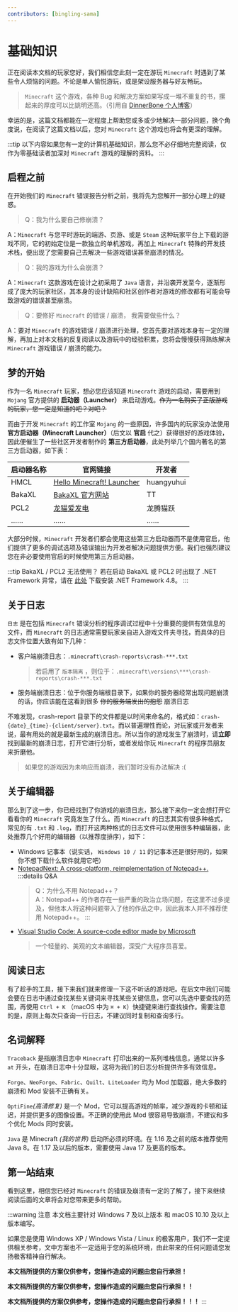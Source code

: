 ```yaml
---
contributors: [bingling-sama]
---
```


# 基础知识

正在阅读本文档的玩家您好，我们相信您此刻一定在游玩 `Minecraft` 时遇到了某些令人烦恼的问题。不论是单人愉悦游玩，或是架设服务器与好友畅玩。

> `Minecraft` 这个游戏，各种 Bug 和解决方案如果写成一堆不重复的书，摞起来的厚度可以比姚明还高。（引用自 [DinnerBone 个人博客](https://www.cnblogs.com/Dinnerbone/p/12045117.html)）

幸运的是，这篇文档都能在一定程度上帮助您或多或少地解决一部分问题，换个角度说，在阅读了这篇文档以后，您对 `Minecraft` 这个游戏也将会有更深的理解。

:::tip
以下内容如果您有一定的计算机基础知识，那么您不必仔细地完整阅读，仅作为零基础读者加深对 `Minecraft` 游戏的理解的资料。
:::

## 启程之前

在开始我们的 `Minecraft` 错误报告分析之前，我将先为您解开一部分心理上的疑惑。

> Q：我为什么要自己修崩溃？

A：`Minecraft` 与您平时游玩的端游、页游、或是 `Steam` 这种玩家平台上下载的游戏不同，它的初始定位是一款独立的单机游戏，再加上 `Minecraft` 特殊的开发技术栈，便出现了您需要自己去解决一些游戏错误甚至崩溃的情况。

> Q：我的游戏为什么会崩溃？

A：`Minecraft` 这款游戏在设计之初采用了 `Java` 语言，并沿袭开发至今，逐渐形成了庞大的玩家社区，其本身的设计缺陷和社区创作者对游戏的修改都有可能会导致游戏的错误甚至崩溃。

> Q：要修好 `Minecraft` 的错误 / 崩溃， 我需要做些什么？

A：要对 `Minecraft` 的游戏错误 / 崩溃进行处理，您首先要对游戏本身有一定的理解，再加上对本文档的反复阅读以及游玩中的经验积累，您将会慢慢获得熟练解决 `Minecraft` 游戏错误 / 崩溃的能力。

## 梦的开始

作为一名 `Minecraft` 玩家，想必您应该知道 `Minecraft` 游戏的启动，需要用到 `Mojang` 官方提供的 **启动器（Launcher）** 来启动游戏。~~作为一名购买了正版游戏的玩家，您一定是知道的吧？对吧？~~

而由于开发 `Minecraft` 的工作室 `Mojang` 的一些原因，许多国内的玩家没办法使用 **官方启动器（Minecraft Launcher）**（后文以 **官启** 代之）获得很好的游戏体验，因此便催生了一些社区开发者制作的 **第三方启动器**，此处列举几个国内著名的第三方启动器，如下表：

| 启动器名称 | 官网链接                                                  | 开发者     |
| ---------- | --------------------------------------------------------- | ---------- |
| HMCL       | [Hello Minecraft! Launcher](https://hmcl.huangyuhui.net/) | huangyuhui |
| BakaXL     | [BakaXL 官方网站](https://www.bakaxl.com/)                | TT         |
| PCL2       | [龙猫爱发电](https://afdian.net/a/LTCat)                  | 龙腾猫跃   |
| ……         | ……                                                        | ……         |

大部分时候，`Minecraft` 开发者们都会使用这些第三方启动器而不是使用官启，他们提供了更多的调试选项及错误输出为开发者解决问题提供方便。我们也强烈建议您在非必要使用官启的时候使用第三方启动器。

:::tip BakaXL / PCL2 无法使用？
若在启动 BakaXL 或 PCL2 时出现了 .NET Framework 异常，请在 [此处](https://dotnet.microsoft.com/zh-cn/download/dotnet-framework/thank-you/net48-offline-installer) 下载安装 .NET Framework 4.8。
:::

## 关于日志

`日志` 是在包括 `Minecraft` 错误分析的程序调试过程中十分重要的提供有效信息的文件，而 `Minecraft` 的日志通常需要玩家亲自进入游戏文件夹寻找，而具体的日志文件位置大致有如下几种：

- 客户端崩溃日志：`.minecraft\crash-reports\crash-***.txt`

  > 若启用了 `版本隔离` ，则位于：`.minecraft\versions\***\crash-reports\crash-***.txt`

- 服务端崩溃日志：位于你服务端根目录下，如果你的服务器经常出现问题崩溃的话，你应该能在这看到很多 ~~你的服务端发出的抱怨~~ 崩溃日志

不难发现，crash-report 目录下的文件都是以时间来命名的，格式如：`crash-{date}_{time}-{client/server}.txt`。而以普遍理性而论，对玩家或开发者来说，最有用处的就是最新生成的崩溃日志。所以当你的游戏发生了崩溃时，请**立即**找到最新的崩溃日志，打开它进行分析，或者发给你玩 `Minecraft` 的程序员朋友来折磨他。

> 如果您的游戏因为未响应而崩溃，我们暂时没有办法解决 :(

## 关于编辑器

那么到了这一步，你已经找到了你游戏的崩溃日志，那么接下来你一定会想打开它看看你的 `Minecraft` 究竟发生了什么。而 `Minecraft` 的日志其实有很多种格式，常见的有 `.txt` 和 `.log`，而打开这两种格式的日志文件可以使用很多种编辑器，此处推荐几个好用的编辑器（以推荐度排序），如下：

- Windows 记事本（说实话， `Windows 10 / 11` 的记事本还是很好用的，如果你不想下载什么软件就用它吧）
- [NotepadNext: A cross-platform, reimplementation of Notepad++.](https://github.com/dail8859/NotepadNext)
  :::details Q&A
  > Q：为什么不用 Notepad++？  
  > A：Notepad++ 的作者存在一些严重的政治立场问题，在这里不过多提及，但他本人将这种问题带入了他的作品之中，因此我本人并不推荐使用 Notepad++。
  > :::
- [Visual Studio Code: A source-code editor made by Microsoft](https://code.visualstudio.com)
  > 一个轻量的、美观的文本编辑器，深受广大程序员喜爱。

## 阅读日志

有了趁手的工具，接下来我们就来修理一下这不听话的游戏吧。在后文中我们可能会要在日志中通过查找某些关键词来寻找某些关键信息，您可以先选中要查找的范围，再使用 `Ctrl + K` （macOS 中为 `⌘ + K`）快捷键来进行查找操作。需要注意的是，原则上每次只查询一行日志，不建议同时复制和查询多行。

## 名词解释

`Traceback` 是指崩溃日志中 `Minecraft` 打印出来的一系列堆栈信息，通常以许多 `at` 开头，在崩溃日志中十分显眼，这将为我们的日志分析提供许多有效信息。

`Forge`、`NeoForge`、`Fabric`、`Quilt`、`LiteLoader` 均为 Mod 加载器，绝大多数的崩溃和 Mod 安装不正确有关。

`OptiFine`_(高清修复)_ 是一个 Mod，它可以提高游戏的帧率，减少游戏的卡顿和延迟，并提供更多的图像设置。不正确的使用此 Mod 很容易导致崩溃，不建议和多个优化 Mods 同时安装。

`Java` 是 Minecraft _(我的世界)_ 启动所必须的环境。在 1.16 及之前的版本推荐使用 Java 8。在 1.17 及以后的版本，需要使用 Java 17 及更高的版本。

## 第一站结束

看到这里，相信您已经对 `Minecraft` 的错误及崩溃有一定的了解了，接下来继续阅读后面的文章将会对您带来更多的帮助。

:::warning 注意
本文档主要针对 Windows 7 及以上版本 和 macOS 10.10 及以上版本编写。

如果您是使用 Windows XP / Windows Vista / Linux 的极客用户，我们不一定提供相关参考，文中方案也不一定适用于您的系统环境，由此带来的任何问题请您发扬极客精神自行解决。

**本文档所提供的方案仅供参考，您操作造成的问题由您自行承担！**

**本文档所提供的方案仅供参考，您操作造成的问题由您自行承担！！**

**本文档所提供的方案仅供参考，您操作造成的问题由您自行承担！！！**
:::
